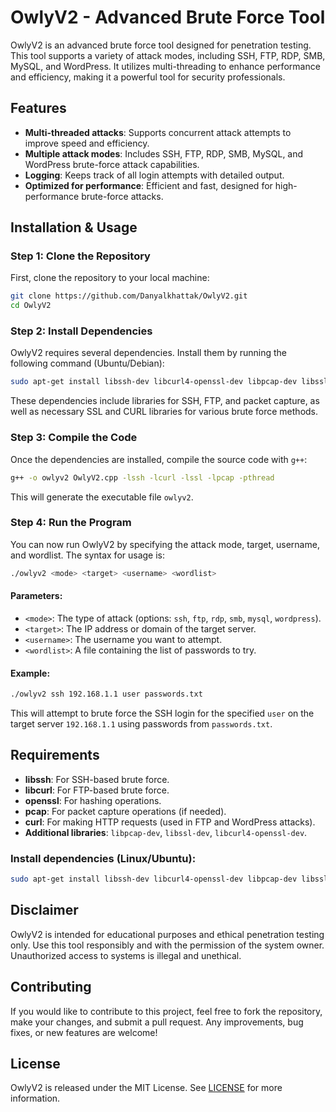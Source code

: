 
# OwlyV2 - Advanced Brute Force Tool

OwlyV2 is an advanced brute force tool designed for penetration testing. This tool supports a variety of attack modes, including SSH, FTP, RDP, SMB, MySQL, and WordPress. It utilizes multi-threading to enhance performance and efficiency, making it a powerful tool for security professionals.

## Features
- **Multi-threaded attacks**: Supports concurrent attack attempts to improve speed and efficiency.
- **Multiple attack modes**: Includes SSH, FTP, RDP, SMB, MySQL, and WordPress brute-force attack capabilities.
- **Logging**: Keeps track of all login attempts with detailed output.
- **Optimized for performance**: Efficient and fast, designed for high-performance brute-force attacks.

## Installation & Usage

### Step 1: Clone the Repository
First, clone the repository to your local machine:

```bash
git clone https://github.com/Danyalkhattak/OwlyV2.git
cd OwlyV2
```

### Step 2: Install Dependencies
OwlyV2 requires several dependencies. Install them by running the following command (Ubuntu/Debian):

```bash
sudo apt-get install libssh-dev libcurl4-openssl-dev libpcap-dev libssl-dev
```

These dependencies include libraries for SSH, FTP, and packet capture, as well as necessary SSL and CURL libraries for various brute force methods.

### Step 3: Compile the Code
Once the dependencies are installed, compile the source code with `g++`:

```bash
g++ -o owlyv2 OwlyV2.cpp -lssh -lcurl -lssl -lpcap -pthread
```

This will generate the executable file `owlyv2`.

### Step 4: Run the Program
You can now run OwlyV2 by specifying the attack mode, target, username, and wordlist. The syntax for usage is:

```bash
./owlyv2 <mode> <target> <username> <wordlist>
```

#### Parameters:
- `<mode>`: The type of attack (options: `ssh`, `ftp`, `rdp`, `smb`, `mysql`, `wordpress`).
- `<target>`: The IP address or domain of the target server.
- `<username>`: The username you want to attempt.
- `<wordlist>`: A file containing the list of passwords to try.

#### Example:
```bash
./owlyv2 ssh 192.168.1.1 user passwords.txt
```

This will attempt to brute force the SSH login for the specified `user` on the target server `192.168.1.1` using passwords from `passwords.txt`.

## Requirements
- **libssh**: For SSH-based brute force.
- **libcurl**: For FTP-based brute force.
- **openssl**: For hashing operations.
- **pcap**: For packet capture operations (if needed).
- **curl**: For making HTTP requests (used in FTP and WordPress attacks).
- **Additional libraries**: `libpcap-dev`, `libssl-dev`, `libcurl4-openssl-dev`.

### Install dependencies (Linux/Ubuntu):

```bash
sudo apt-get install libssh-dev libcurl4-openssl-dev libpcap-dev libssl-dev
```

## Disclaimer

OwlyV2 is intended for educational purposes and ethical penetration testing only. Use this tool responsibly and with the permission of the system owner. Unauthorized access to systems is illegal and unethical.

## Contributing

If you would like to contribute to this project, feel free to fork the repository, make your changes, and submit a pull request. Any improvements, bug fixes, or new features are welcome!

## License

OwlyV2 is released under the MIT License. See [LICENSE](LICENSE) for more information.
